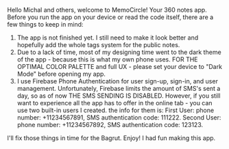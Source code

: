Hello Michal and others, welcome to MemoCircle! Your 360 notes app.
Before you run the app on your device or read the code itself, there are a few things to keep in mind:
1. The app is not finished yet. I still need to make it look better and hopefully add the whole tags system for the public notes.
2. Due to a lack of time, most of my designing time went to the dark theme of the app - because this is what my own phone uses. FOR THE OPTIMAL COLOR PALETTE and full UX - please set your device to "Dark Mode" before opening my app.
3. I use Firebase Phone Authentication for user sign-up, sign-in, and user management. Unfortunately, Firebase limits the amount of SMS's sent a day, so as of now THE SMS SENDING IS DISABLED. However, if you still want to experience all the app has to offer in the online tab - you can use two built-in users I created. the info for them is:
First User: phone number: +11234567891, SMS authentication code: 111222.
Second User: phone number: +11234567892, SMS authentication code: 123123.

I'll fix those things in time for the Bagrut. Enjoy! I had fun making this app.

